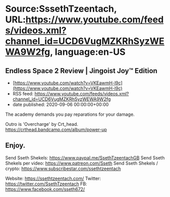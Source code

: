 # Source:SssethTzeentach, URL:https://www.youtube.com/feeds/videos.xml?channel_id=UCD6VugMZKRhSyzWEWA9W2fg, language:en-US

## Endless Space 2 Review | Jingoist Joy™ Edition
 - [https://www.youtube.com/watch?v=VKEawmH-l9c](https://www.youtube.com/watch?v=VKEawmH-l9c)
 - RSS feed: https://www.youtube.com/feeds/videos.xml?channel_id=UCD6VugMZKRhSyzWEWA9W2fg
 - date published: 2020-09-06 00:00:00+00:00

The academy demands you pay reparations for your damage.


Outro is 'Overcharge' by Crt_head.
https://crthead.bandcamp.com/album/power-up

Enjoy.
-----------------------
Send Sseth Shekels: https://www.paypal.me/SsethTzeentachGB
Send Sseth Shekels per video:  https://www.patreon.com/Sseth
Send Sseth Shekels / crypto: https://www.subscribestar.com/ssethtzeentach

Website: https://ssethtzeentach.com/
Twitter: https://twitter.com/SsethTzeentach
FB: https://www.facebook.com/sseth672/

